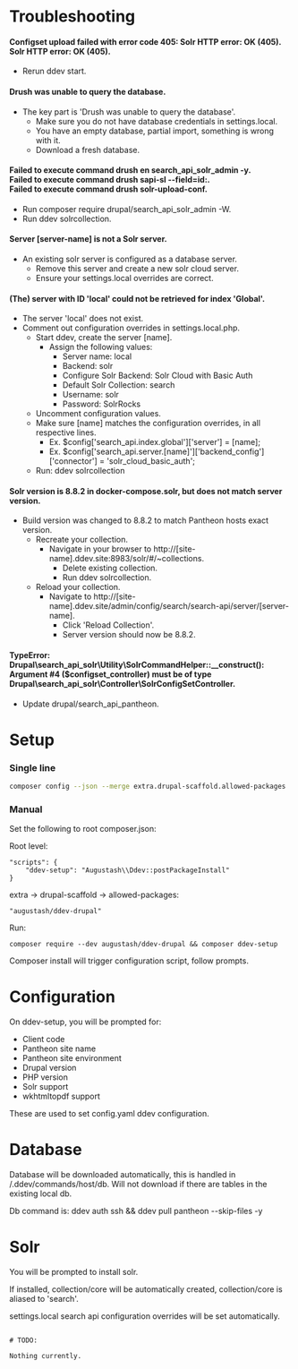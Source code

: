 # Troubleshooting

#### Configset upload failed with error code 405: Solr HTTP error: OK (405).<br />Solr HTTP error: OK (405).
  - Rerun ddev start.

#### Drush was unable to query the database.
  - The key part is 'Drush was unable to query the database'.
    - Make sure you do not have database credentials in settings.local.
    - You have an empty database, partial import, something is wrong with it.
    - Download a fresh database.

#### Failed to execute command drush en search_api_solr_admin -y.<br />Failed to execute command drush sapi-sl --field=id:.<br />Failed to execute command drush solr-upload-conf.
  - Run composer require drupal/search_api_solr_admin -W.
  - Run ddev solrcollection.

#### Server [server-name] is not a Solr server.
  - An existing solr server is configured as a database server.
    - Remove this server and create a new solr cloud server.
    - Ensure your settings.local overrides are correct.

#### (The) server with ID 'local' could not be retrieved for index 'Global'.
  - The server 'local' does not exist.
  - Comment out configuration overrides in settings.local.php.
    - Start ddev, create the server [name].
      - Assign the following values:
        - Server name: local
        - Backend: solr
        - Configure Solr Backend: Solr Cloud with Basic Auth
        - Default Solr Collection: search
        - Username: solr
        - Password: SolrRocks
    - Uncomment configuration values.
    - Make sure [name] matches the configuration overrides, in all respective lines.
      - Ex. $config['search_api.index.global']['server'] = [name];
      - Ex. $config['search_api.server.[name]']['backend_config']['connector'] = 'solr_cloud_basic_auth';
    - Run: ddev solrcollection

#### Solr version is 8.8.2 in docker-compose.solr, but does not match server version.
  - Build version was changed to 8.8.2 to match Pantheon hosts exact version.
    - Recreate your collection.
      - Navigate in your browser to http://[site-name].ddev.site:8983/solr/#/~collections.
        - Delete existing collection.
        - Run ddev solrcollection.
    - Reload your collection.
      - Navigate to http://[site-name].ddev.site/admin/config/search/search-api/server/[server-name].
        - Click 'Reload Collection'.
        - Server version should now be 8.8.2.

#### TypeError: Drupal\search_api_solr\Utility\SolrCommandHelper::__construct(): Argument #4 ($configset_controller) must be of type Drupal\search_api_solr\Controller\SolrConfigSetController.
  - Update drupal/search_api_pantheon.


# Setup

### Single line

```bash
composer config --json --merge extra.drupal-scaffold.allowed-packages '["augustash/ddev-drupal"]' && composer config scripts.ddev-setup "Augustash\\Ddev::postPackageInstall" && composer require --dev augustash/ddev-drupal && composer ddev-setup
```


### Manual

Set the following to root composer.json:

Root level:
```
"scripts": {
    "ddev-setup": "Augustash\\Ddev::postPackageInstall"
}
```

extra -> drupal-scaffold -> allowed-packages:
```
"augustash/ddev-drupal"
```

Run:
```
composer require --dev augustash/ddev-drupal && composer ddev-setup
```

Composer install will trigger configuration script, follow prompts.

# Configuration

On ddev-setup, you will be prompted for:
  - Client code
  - Pantheon site name
  - Pantheon site environment
  - Drupal version
  - PHP version
  - Solr support
  - wkhtmltopdf support

These are used to set config.yaml ddev configuration.

# Database

Database will be downloaded automatically, this is handled in /.ddev/commands/host/db.
  Will not download if there are tables in the existing local db.

Db command is:
  ddev auth ssh && ddev pull pantheon --skip-files -y

# Solr

You will be prompted to install solr.

If installed, collection/core will be automatically created, collection/core is aliased to 'search'.

settings.local search api configuration overrides will be set automatically.
```

# TODO:

Nothing currently.

